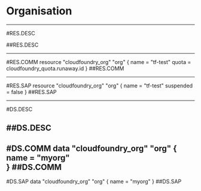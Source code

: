 # Organisation


-----------------
#RES.DESC

##RES.DESC

------------------
#RES.COMM
resource "cloudfoundry_org" "org" {
    name = "tf-test"
    quota = cloudfoundry_quota.runaway.id
}
##RES.COMM

--------------------
#RES.SAP
resource "cloudfoundry_org" "org" {
  name      = "tf-test"
  suspended = false
}
##RES.SAP

---------------

#DS.DESC

##DS.DESC
----------------

#DS.COMM
data "cloudfoundry_org" "org" {
    name = "myorg"    
}
##DS.COMM
-----------------

#DS.SAP
data "cloudfoundry_org" "org" {
  name = "myorg"
}
##DS.SAP